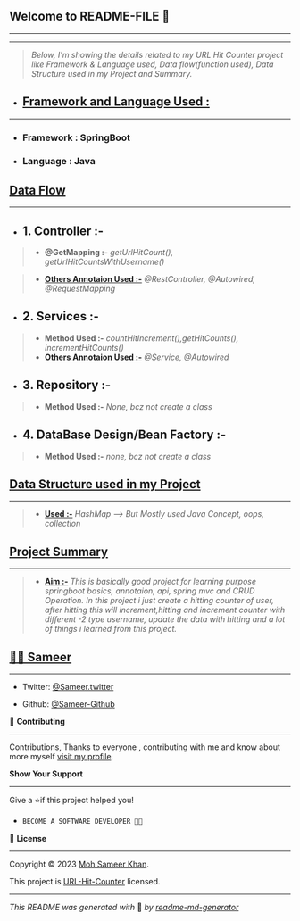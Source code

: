 
## **Welcome to README-FILE 👋**
___
___



> *Below, I'm showing the details related to my URL Hit Counter project like Framework & Language used, Data flow(function used), Data Structure used in my Project and Summary.*

-  ## [**Framework and Language Used :**](#heading-ids) ##
___
- ### Framework :  **SpringBoot**
- ### Language : **Java**


## [**Data Flow**](#heading-ids) ##
___
- ## 1. **Controller :-** ##
> - **@GetMapping :-**  *getUrlHitCount(), getUrlHitCountsWithUsername()*

> - **[Others Annotaion Used :-](#heading-ids)** *@RestController, @Autowired, @RequestMapping*

- ## 2. **Services :-** ##
> - **Method Used :-**  *countHitIncrement(),getHitCounts(), incrementHitCounts()*
> - **[Others Annotaion Used :-](#heading-ids)** *@Service, @Autowired*

- ## 3. **Repository :-** ##
> - **Method Used :-**  *None, bcz not create a class*

- ## 4. **DataBase Design/Bean Factory :-** ##
> - **Method Used :-**  *none, bcz not create a class*

## [**Data Structure used in my Project**](#heading-ids) ##
____
> - **[Used :-](#heading-ids)** *HashMap --> But Mostly used Java Concept, oops, collection*

## [**Project Summary**](#heading-ids) ##
____
> - **[Aim :-](#heading-ids)** *This is basically good project for learning purpose springboot basics, annotaion, api, spring mvc and CRUD Operation. In this project i just create a hitting counter of user, after hitting this will increment,hitting and increment counter with different -2 type username, update the data with hitting and a lot of things i learned from this project.*

## **[👨‍💻 Sameer](#heading-ids)** ##
____

- Twitter: [@Sameer.twitter](https://twitter.com/Sameerr1819)

- Github: [@Sameer-Github](https://github.com/Moh-Sameer-Khan)


🤝 **Contributing**
___
Contributions, Thanks to everyone , contributing with me and know about more myself [visit my profile](https://www.instagram.com/sameer181911/).

**Show Your Support**
___
Give a ⭐if this project helped you!

- ```bash
  BECOME A SOFTWARE DEVELOPER 👩‍💻

<!-- Here something icon -->

📝 **License**
___
Copyright © 2023 [Moh Sameer Khan](#heading-ids).

This project is [URL-Hit-Counter](https://classroom.google.com/c/NTIyNjE2MDk1MDI0/a/NTIyNjE2MDk1MDc1/details) licensed.

___
*This README was generated with* 🧡 *by [readme-md-generator](https://www.makeareadme.com/)*









